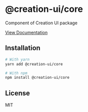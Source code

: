 # @creation-ui/core

Component of Creation UI package

[View Documentation](https://creation-ui.dev/)

## Installation

```bash
# With yarn
yarn add @creation-ui/core

# With npm
npm install @creation-ui/core
```

## License

MIT
